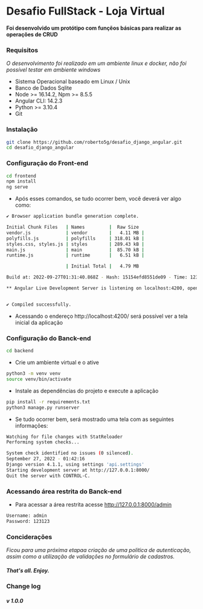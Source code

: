 # Desafio FullStack - Loja Virtual
**Foi desenvolvido um protótipo com funçẽos básicas para realizar as operações de CRUD**

### Requisitos
*O desenvolvimento foi realizado em um ambiente linux e docker, não foi possível testar em ambiente windows*

- Sistema Operacional baseado em Linux / Unix
- Banco de Dados Sqlite
- Node >= 16.14.2, Npm >= 8.5.5
- Angular CLI: 14.2.3
- Python >= 3.10.4
- Git

### Instalação
```bash
git clone https://github.com/roberto5g/desafio_django_angular.git
cd desafio_django_angular
```

### Configuração do Front-end
```bash
cd frontend
npm install
ng serve
```
- Após esses comandos, se tudo ocorrer bem, você deverá ver algo como:
```bash
✔ Browser application bundle generation complete.

Initial Chunk Files   | Names         |  Raw Size
vendor.js             | vendor        |   4.11 MB | 
polyfills.js          | polyfills     | 318.01 kB | 
styles.css, styles.js | styles        | 289.43 kB | 
main.js               | main          |  85.70 kB | 
runtime.js            | runtime       |   6.51 kB | 

                      | Initial Total |   4.79 MB

Build at: 2022-09-27T01:31:40.868Z - Hash: 15154efd8551de09 - Time: 12389ms

** Angular Live Development Server is listening on localhost:4200, open your browser on http://localhost:4200/ **


✔ Compiled successfully.
```
- Acessando o endereço http://localhost:4200/ será possível ver a tela inicial da aplicação

### Configuração do Banck-end
```bash
cd backend
```
- Crie um ambiente virtual e o ative
```bash
python3 -m venv venv
source venv/bin/activate
```
- Instale as dependências do projeto e execute a aplicação
```bash
pip install -r requirements.txt
python3 manage.py runserver
```
- Se tudo ocorrer bem, será mostrado uma tela com as seguintes informações:
```bash
Watching for file changes with StatReloader
Performing system checks...

System check identified no issues (0 silenced).
September 27, 2022 - 01:42:16
Django version 4.1.1, using settings 'api.settings'
Starting development server at http://127.0.0.1:8000/
Quit the server with CONTROL-C.
```
### Acessando área restrita do Banck-end
- Para acessar a área restrita acesse http://127.0.0.1:8000/admin
```bash
Username: admin
Password: 123123
```
### Conciderações 
*Ficou para uma próxima etapaa criação de uma politica de autenticação, assim como a utilização de validações no formulário de cadastros.*

##### That's all. Enjoy.

### Change log
##### v 1.0.0
